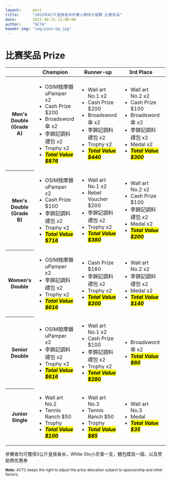 ```yaml
---
layout:     post
title:      "2015年ACTC皇族香米杯華人網球大獎賽 比赛奖品"
date:       2015-08-31 13:00:00
author:     "ACTA"
header-img: "img/pano-bg.jpg"
---
```

<h1 class="page-header">比赛奖品 Prize</h1>

<div class="table-responsive">
<small>
<table class="table table-hover table-bordered">
      <thead>
        <tr>
          <th></th>
          <th>Champion</th>
          <th>Runner-up</th>
          <th>3rd Place</th>
          <th>4th Place</th>
          <th>5th Place</th>
          <th>6th Place</th>
        </tr>
      </thead>
      <tbody>
        <tr>
          <th>Men's Double (Grade A)</th>
          <td><ul class="list-unstyled">
            <li>OSIM按摩器 uPamper x2</li>
            <li>Cash Prize $200</li>
            <li>Broadsword傘 x2</li>
            <li>李錦記調料禮包 x2</li>
            <li>Trophy x2</li>
            <li><mark><strong><em>Total Value $876</em></strong></mark></li>
          </ul></td>
          <td><ul class="list-unstyled">
            <li>Wall art No.1 x2</li>
            <li>Cash Prize $200</li>
            <li>Broadsword傘 x2</li>
            <li>李錦記調料禮包 x2</li>
            <li>Trophy x2</li>
            <li><mark><strong><em>Total Value $440</em></strong></mark></li>
          </ul></td>
          <td><ul class="list-unstyled">
            <li>Wall art No.2 x2</li>
            <li>Cash Prize $100</li>
            <li>Broadsword傘 x2</li>
            <li>李錦記調料禮包 x2</li>
            <li>Medal x2</li>
            <li><mark><strong><em>Total Value $300</em></strong></mark></li>
          </ul></td>
          <td><ul class="list-unstyled">
            <li>Wall art No.2 x2</li>
            <li>Broadsword傘 x2</li>
            <li>李錦記調料禮包 x2</li>
            <li><mark><strong><em>Total Value $200</em></strong></mark></li>
          </ul></td>
          <td><ul class="list-unstyled">
            <li>Broadsword傘 x2</li>
            <li><mark><strong><em>Total Value $60</em></strong></mark></li>
          </ul></td>
          <td><ul class="list-unstyled">
            <li>Broadsword傘 x2</li>
            <li><mark><strong><em>Total Value $60</em></strong></mark></li>
          </ul></td>
        </tr>
        <tr>
          <th>Men's Double (Grade B)</th>
          <td><ul class="list-unstyled">
            <li>OSIM按摩器 uPamper x2</li>
            <li>Cash Prize $100</li>
            <li>李錦記調料禮包 x2</li>
            <li>Trophy x2</li>
            <li><mark><strong><em>Total Value $716</em></strong></mark></li>
          </ul></td>
          <td><ul class="list-unstyled">
            <li>Wall art No.1 x2</li>
            <li>Rebel Voucher $200</li>
            <li>李錦記調料禮包 x2</li>
            <li>Trophy x2</li>
            <li><mark><strong><em>Total Value $380</em></strong></mark></li>
          </ul></td>
          <td><ul class="list-unstyled">
            <li>Wall art No.2 x2</li>
            <li>Cash Prize $100</li>
            <li>李錦記調料禮包 x2</li>
            <li>Medal x2</li>
            <li><mark><strong><em>Total Value $200</em></strong></mark></li>
          </ul></td>
          <td><ul class="list-unstyled">
            <li>Wall art No.2 x2</li>
            <li>Broadsword傘 x2</li>
            <li>李錦記調料禮包 x2</li>
            <li><mark><strong><em>Total Value $200</em></strong></mark></li>
          </ul></td>
          <td><ul class="list-unstyled">
            <li>Broadsword傘 x2</li>
            <li><mark><strong><em>Total Value $60</em></strong></mark></li>
          </ul></td>
          <td><ul class="list-unstyled">
            <li>Broadsword傘 x2</li>
            <li><mark><strong><em>Total Value $60</em></strong></mark></li>
          </ul></td>
        </tr>
        <tr>
          <th>Women's Double</th>
          <td><ul class="list-unstyled">
            <li>OSIM按摩器 uPamper x2</li>
            <li>李錦記調料禮包 x2</li>
            <li>Trophy x2</li>
            <li><mark><strong><em>Total Value $616</em></strong></mark></li>
          </ul></td>
          <td><ul class="list-unstyled">
            <li>Cash Prize $160</li>
            <li>李錦記調料禮包 x2</li>
            <li>Trophy x2</li>
            <li><mark><strong><em>Total Value $200</em></strong></mark></li>
          </ul></td>
          <td><ul class="list-unstyled">
            <li>Wall art No.2 x2</li>
            <li>李錦記調料禮包 x2</li>
            <li>Medal x2</li>
            <li><mark><strong><em>Total Value $140</em></strong></mark></li>
          </ul></td>
          <td></td>
          <td></td>
          <td></td>
        </tr>
        <tr>
          <th>Senior Double</th>
          <td><ul class="list-unstyled">
            <li>OSIM按摩器 uPamper x2</li>
            <li>李錦記調料禮包 x2</li>
            <li>Trophy x2</li>
            <li><mark><strong><em>Total Value $616</em></strong></mark></li>
          </ul></td>
          <td><ul class="list-unstyled">
            <li>Wall art No.1 x2</li>
            <li>Cash Prize $100</li>
            <li>李錦記調料禮包 x2</li>
            <li>Trophy x2</li>
            <li><mark><strong><em>Total Value $280</em></strong></mark></li>
          </ul></td>
          <td><ul class="list-unstyled">
            <li>Broadsword傘 x2</li>
            <li><mark><strong><em>Total Value $60</em></strong></mark></li>
          </ul></td>
          <td></td>
          <td></td>
          <td></td>
        </tr>
        <tr>
          <th>Junior Single</th>
          <td><ul class="list-unstyled">
            <li>Wall art No.2</li>
            <li>Tennis Ranch $50</li>
            <li>Trophy</li>
            <li><mark><strong><em>Total Value $100</em></strong></mark></li>
          </ul></td>
          <td><ul class="list-unstyled">
            <li>Wall art No.3 </li>
            <li>Tennis Ranch $50</li>
            <li>Trophy</li>
            <li><mark><strong><em>Total Value $85</em></strong></mark></li>
          </ul></td>
          <td><ul class="list-unstyled">
            <li>Wall art No.3</li>
            <li>Medal</li>
            <li><mark><strong><em>Total Value $35</em></strong></mark></li>
          </ul></td>
          <td><ul class="list-unstyled">
            <li>Wall art No.3</li>
            <li><mark><strong><em>Total Value $35</em></strong></mark></li>
          </ul></td>
          <td></td>
          <td></td>
        </tr>
      </tbody>
</table>

</small>

<p class="bg-success">參賽者均可獲得3公斤皇族香米，White Glo小牙膏一支，麵包模具一個，以及赞助商优惠券</p>
<small>
<p class="bg-warning"><strong>Note:</strong> ACTC keeps the right to adjust the prize allocation subject to sponsorship and other factors.</p>
</small>
</div>
